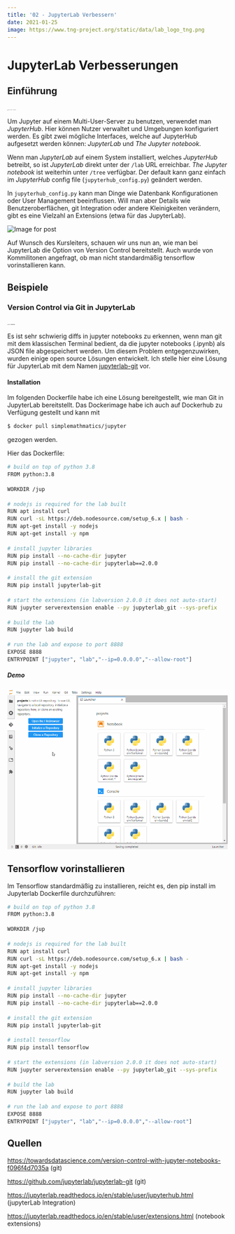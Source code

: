 ```yaml
---
title: '02 - JupyterLab Verbessern'
date: 2021-01-25
image: https://www.tng-project.org/static/data/lab_logo_tng.png
---
```


# JupyterLab Verbesserungen

## Einführung

<img src="https://upload.wikimedia.org/wikipedia/commons/thumb/3/38/Jupyter_logo.svg/1200px-Jupyter_logo.svg.png" alt="Project Jupyter – Wikipedia" style="zoom:10%;" />					 

Um Jupyter auf einem Multi-User-Server zu benutzen, verwendet man *JupyterHub*. Hier können Nutzer verwaltet und Umgebungen konfiguriert werden. Es gibt zwei mögliche Interfaces,  welche auf JupyterHub aufgesetzt werden können: *JupyterLab* und *The Jupyter notebook*.  

Wenn man *JupyterLab* auf einem System installiert, welches *JupyterHub* betreibt, so ist *JupyterLab* direkt unter der `/lab`  URL erreichbar. *The Jupyter notebook* ist weiterhin unter `/tree`  verfügbar. Der default kann ganz einfach im *JupyterHub* config file (`jupyterhub_config.py`) geändert werden.

In `jupyterhub_config.py`  kann man Dinge wie Datenbank Konfigurationen oder User Management beeinflussen. Will man aber Details wie Benutzeroberflächen, git Integration oder andere Kleinigkeiten verändern, gibt es eine Vielzahl an Extensions (etwa für das JupyterLab). 

![Image for post](https://miro.medium.com/max/2199/1*P0B1z-38LkFEXZuA5RER8A.png)

Auf Wunsch des Kursleiters, schauen wir uns nun an, wie man bei JupyterLab die Option von Version Control bereitstellt. Auch wurde von Kommilitonen angefragt, ob man nicht standardmäßig tensorflow vorinstallieren kann. 

## Beispiele

### Version Control via Git in JupyterLab

<img src="https://upload.wikimedia.org/wikipedia/commons/thumb/e/e0/Git-logo.svg/1200px-Git-logo.svg.png" alt="Git – Wikipedia" style="zoom:15%;" />	



Es ist sehr schwierig diffs in jupyter notebooks zu erkennen, wenn man git mit dem klassischen Terminal bedient, da die jupyter notebooks (.ipynb) als JSON file abgespeichert werden. Um diesem Problem entgegenzuwirken, wurden einige open source Lösungen entwickelt. Ich stelle hier eine Lösung für JupyterLab mit dem Namen [jupyterlab-git](https://github.com/jupyterlab/jupyterlab-git) vor. 

#### Installation

Im folgenden Dockerfile habe ich eine Lösung bereitgestellt, wie man Git in JupyterLab bereitstellt. Das Dockerimage habe ich auch auf Dockerhub zu Verfügung gestellt und kann mit 

```bash
$ docker pull simplemathmatics/jupyter
```

gezogen werden. 

Hier das Dockerfile:

```bash
# build on top of python 3.8
FROM python:3.8

WORKDIR /jup

# nodejs is required for the lab built
RUN apt install curl
RUN curl -sL https://deb.nodesource.com/setup_6.x | bash -
RUN apt-get install -y nodejs
RUN apt-get install -y npm

# install jupyter libraries
RUN pip install --no-cache-dir jupyter
RUN pip install --no-cache-dir jupyterlab==2.0.0

# install the git extension
RUN pip install jupyterlab-git

# start the extensions (in labversion 2.0.0 it does not auto-start)
RUN jupyter serverextension enable --py jupyterlab_git --sys-prefix

# build the lab
RUN jupyter lab build

# run the lab and expose to port 8888
EXPOSE 8888
ENTRYPOINT ["jupyter", "lab","--ip=0.0.0.0","--allow-root"]
```



##### Demo

![preview.gif](https://github.com/jupyterlab/jupyterlab-git/blob/master/docs/figs/preview.gif?raw=true)





## Tensorflow vorinstallieren

Im Tensorflow standardmäßig zu installieren, reicht es, den pip install im Jupyterlab Dockerfile durchzuführen: 

```bash
# build on top of python 3.8
FROM python:3.8

WORKDIR /jup

# nodejs is required for the lab built
RUN apt install curl
RUN curl -sL https://deb.nodesource.com/setup_6.x | bash -
RUN apt-get install -y nodejs
RUN apt-get install -y npm

# install jupyter libraries
RUN pip install --no-cache-dir jupyter
RUN pip install --no-cache-dir jupyterlab==2.0.0

# install the git extension
RUN pip install jupyterlab-git

# install tensorflow
RUN pip install tensorflow

# start the extensions (in labversion 2.0.0 it does not auto-start)
RUN jupyter serverextension enable --py jupyterlab_git --sys-prefix

# build the lab
RUN jupyter lab build

# run the lab and expose to port 8888
EXPOSE 8888
ENTRYPOINT ["jupyter", "lab","--ip=0.0.0.0","--allow-root"]
```



## Quellen



https://towardsdatascience.com/version-control-with-jupyter-notebooks-f096f4d7035a (git)

https://github.com/jupyterlab/jupyterlab-git (git)

https://jupyterlab.readthedocs.io/en/stable/user/jupyterhub.html (jupyterLab Integration)

https://jupyterlab.readthedocs.io/en/stable/user/extensions.html (notebook extensions)